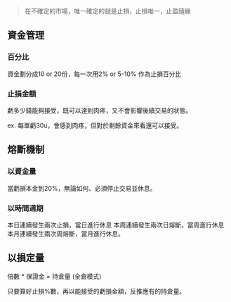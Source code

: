 
> 在不確定的市場，唯一確定的就是止損，止損唯一，止盈隨緣

## 資金管理

### 百分比

資金劃分成10 or 20份，每一次用2% or 5-10% 作為止損百分比

### 止損金額

虧多少錢能夠接受，既可以達到肉疼，又不會影響後續交易的狀態。

ex. 每單虧30u，會感到肉疼，但對於剩餘資金來看還可以接受。


## 熔斷機制

### 以資金量

當虧損本金到20%，無論如何、必須停止交易並休息。

### 以時間週期

本日連續發生兩次止損，當日進行休息
本周連續發生兩次日熔斷，當周進行休息
本月連續發生兩次周熔斷，當月進行休息。

## 以損定量

倍數 * 保證金 = 持倉量 (全倉模式)

只要算好止損%數，再以能接受的虧損金額，反推應有的持倉量。
